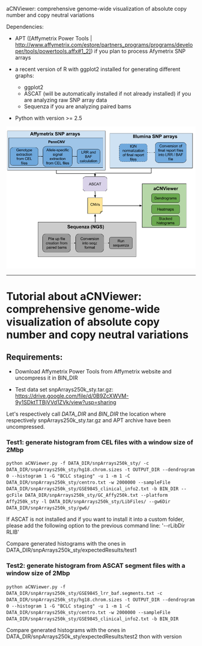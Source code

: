 aCNViewer: comprehensive genome-wide visualization of absolute copy number and copy neutral variations

Dependencies:

* APT ([Affymetrix Power Tools | http://www.affymetrix.com/estore/partners_programs/programs/developer/tools/powertools.affx#1_2]) if you plan to process Afymetrix SNP arrays

* a recent version of R with ggplot2 installed for generating different graphs:
  + ggplot2
  + ASCAT (will be automatically installed if not already installed) if you are analyzing raw SNP array data
  + Sequenza if you are analyzing paired bams

* Python with version >= 2.5


![Overview of CNViewer:](/img/aCNViewer.png?raw=true "Overview of aCNViewer")  


***


# Tutorial about aCNViewer: comprehensive genome-wide visualization of absolute copy number and copy neutral variations

## Requirements:


* Download Affymetrix Power Tools from Affymetrix website and uncompress it in BIN_DIR


* Test data set snpArrays250k_sty.tar.gz: https://drive.google.com/file/d/0B9ZcXWVM-9y1SDktTTBjVVd1ZVk/view?usp=sharing


Let's respectively call _DATA_DIR_ and _BIN_DIR_ the location where respectively snpArrays250k_sty.tar.gz and APT archive have been uncompressed.

### Test1: generate histogram from CEL files with a window size of 2Mbp
`python aCNViewer.py -f DATA_DIR/snpArrays250k_sty/ -c DATA_DIR/snpArrays250k_sty/hg18.chrom.sizes -t OUTPUT_DIR --dendrogram 0 --histogram 1 -G "BCLC staging" -u 1 -m 1 -C DATA_DIR/snpArrays250k_sty/centro.txt -w 2000000 --sampleFile DATA_DIR/snpArrays250k_sty/GSE9845_clinical_info2.txt -b BIN_DIR --gcFile DATA_DIR/snpArrays250k_sty/GC_Affy250k.txt --platform Affy250k_sty -l DATA_DIR/snpArrays250k_sty/LibFiles/ --gw6Dir DATA_DIR/snpArrays250k_sty/gw6/`

If ASCAT is not installed and if you want to install it into a custom folder, please add the following option to the previous command line: '--rLibDir RLIB'

Compare generated histograms with the ones in DATA_DIR/snpArrays250k_sty/expectedResults/test1


### Test2: generate histogram from ASCAT segment files with a window size of 2Mbp
`python aCNViewer.py -f DATA_DIR/snpArrays250k_sty/GSE9845_lrr_baf.segments.txt -c DATA_DIR/snpArrays250k_sty/hg18.chrom.sizes -t OUTPUT_DIR --dendrogram 0 --histogram 1 -G "BCLC staging" -u 1 -m 1 -C DATA_DIR/snpArrays250k_sty/centro.txt -w 2000000 --sampleFile DATA_DIR/snpArrays250k_sty/GSE9845_clinical_info2.txt -b BIN_DIR`

Compare generated histograms with the ones in DATA_DIR/snpArrays250k_sty/expectedResults/test2
thon with version 
